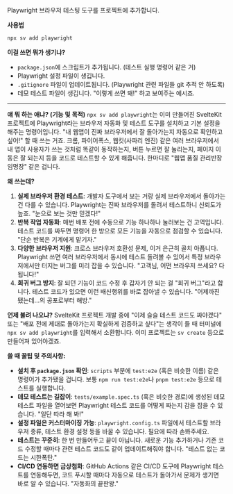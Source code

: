 Playwright 브라우저 테스팅 도구를 프로젝트에 추가합니다.

**사용법**

```bash
npx sv add playwright
```

**이걸 쓰면 뭐가 생기냐?**

*   `package.json`에 스크립트가 추가됩니다. (테스트 실행 명령어 같은 거)
*   Playwright 설정 파일이 생깁니다.
*   `.gitignore` 파일이 업데이트됩니다. (Playwright 관련 파일들 git 추적 안 하도록)
*   데모 테스트 파일이 생깁니다. "이렇게 쓰면 돼!" 하고 보여주는 예시죠.

---

**얘 뭐 하는 애냐? (기능 및 목적)**
`npx sv add playwright`는 이미 만들어진 SvelteKit 프로젝트에 Playwright라는 브라우저 자동화 및 테스트 도구를 설치하고 기본 설정을 해주는 명령어입니다. "내 웹앱이 진짜 브라우저에서 잘 돌아가는지 자동으로 확인하고 싶어!" 할 때 쓰는 거죠. 크롬, 파이어폭스, 웹킷(사파리 엔진) 같은 여러 브라우저에서 내 앱이 사용자가 쓰는 것처럼 똑같이 동작하는지, 버튼 누르면 잘 눌리는지, 페이지 이동은 잘 되는지 등을 코드로 테스트할 수 있게 해줍니다. 한마디로 "웹앱 품질 관리반장 임명장" 같은 겁니다.

**왜 쓰는데?**
1.  **실제 브라우저 환경 테스트**: 개발자 도구에서 보는 거랑 실제 브라우저에서 돌아가는 건 다를 수 있습니다. Playwright는 진짜 브라우저를 돌려서 테스트하니 신뢰도가 높죠. "눈으로 보는 것만 믿겠다!"
2.  **반복 작업 자동화**: 매번 배포 전에 수동으로 기능 하나하나 눌러보는 건 고역입니다. 테스트 코드를 짜두면 명령어 한 방으로 모든 기능을 자동으로 점검할 수 있습니다. "단순 반복은 기계에게 맡기자."
3.  **다양한 브라우저 지원**: 크로스 브라우저 호환성 문제, 이거 은근히 골치 아픕니다. Playwright 쓰면 여러 브라우저에서 동시에 테스트 돌려볼 수 있어서 특정 브라우저에서만 터지는 버그를 미리 잡을 수 있습니다. "고객님, 어떤 브라우저 쓰세요? 다 됩니다!"
4.  **회귀 버그 방지**: 잘 되던 기능이 코드 수정 후 갑자기 안 되는 걸 "회귀 버그"라고 합니다. 테스트 코드가 있으면 이런 배신행위를 바로 잡아낼 수 있습니다. "어제까진 됐는데...의 공포로부터 해방."

**언제 불려 나오냐?**
SvelteKit 프로젝트 개발 중에 "이제 슬슬 테스트 코드도 짜야겠다" 또는 "배포 전에 제대로 돌아가는지 확실하게 검증하고 싶다"는 생각이 들 때 터미널에 `npx sv add playwright`를 입력해서 소환합니다. 이미 프로젝트는 `sv create` 등으로 만들어져 있어야겠죠.

**쓸 때 꿀팁 및 주의사항:**
*   **설치 후 `package.json` 확인**: `scripts` 부분에 `test:e2e` (혹은 비슷한 이름) 같은 명령어가 추가됐을 겁니다. 보통 `npm run test:e2e`나 `pnpm test:e2e` 등으로 테스트를 실행합니다.
*   **데모 테스트는 길잡이**: `tests/example.spec.ts` (혹은 비슷한 경로)에 생성된 데모 테스트 파일을 열어보면 Playwright 테스트 코드를 어떻게 짜는지 감을 잡을 수 있습니다. "일단 따라 해 봐!"
*   **설정 파일은 커스터마이징 가능**: `playwright.config.ts` 파일에서 테스트할 브라우저 종류, 테스트 환경 설정 등을 바꿀 수 있습니다. 필요에 따라 손봐주세요.
*   **테스트는 꾸준히**: 한 번 만들어두고 끝이 아닙니다. 새로운 기능 추가하거나 기존 코드 수정할 때마다 관련 테스트 코드도 같이 업데이트해줘야 합니다. "테스트 없는 코드는 시한폭탄."
*   **CI/CD 연동하면 금상첨화**: GitHub Actions 같은 CI/CD 도구에 Playwright 테스트를 연동해두면, 코드 푸시할 때마다 자동으로 테스트가 돌아가서 문제가 생기면 바로 알 수 있습니다. "자동화의 끝판왕."